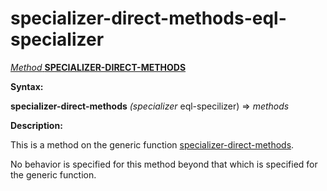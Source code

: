 specializer-direct-methods-eql-specializer
==========================================

[*Method* **SPECIALIZER-DIRECT-METHODS**]()

**Syntax:**

**specializer-direct-methods** *(specializer* eql-specilizer) => *methods*

**Description:**

This is a method on the generic function [specializer-direct-methods](specializer-direct-methods.md).

No behavior is specified for this method beyond that which is specified for the generic function.
